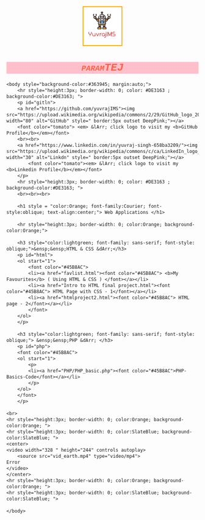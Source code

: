 <html lang="en">
	<head>
		<meta charset="utf-8">
		<meta name="viewport" content="width=device-width, initial-scale=1">
		<title>yuvrajIMS</title>
		<center>
		<img src="imgs/yuvimslogo.png" alt="yuvlogo" class="marginauto" style=" width:100px;height:100px; border:2px solid orange;" >
		</center>
		<h1 style="color:tomato; background-color:pink; font-family: Courier; font-style: oblique; font-variant: small-caps; text-align: center;">paramTEJ</h1>
	</head>
	

	<body style="background-color:#363945; margin:auto;">		
		<hr style="height:3px; border-width: 0; color: #DE3163 ; background-color:#DE3163; ">
		<p id="gitln">
		<a href="https://github.com/yuvrajIMS"><img src="https://upload.wikimedia.org/wikipedia/commons/2/29/GitHub_logo_2013.svg" width="80" alt="GitHub" style=" border:5px outset DeepPink;"></a>
		<font color="tomato"> <em> &lArr; click logo to visit my <b>GitHub Profile</b></em></font>
		<br><br>
		<a href="https://www.linkedin.com/in/yuvraj-singh-658ba3209/"><img src="https://upload.wikimedia.org/wikipedia/commons/c/ca/LinkedIn_logo_initials.png" width="30" alt="Linkdn" style=" border:5px outset DeepPink;"></a>
			<font color="tomato"><em> &lArr; click logo to visit my <b>Linkedin Profile</b></em></font>
		</p>
		<hr style="height:3px; border-width: 0; color: #DE3163 ; background-color:#DE3163; ">
		<br><br><br>
					
		<h1 style = "color:Orange; font-family:Courier; font-style:oblique; text-align:center;"> Web Applications </h1>
		
		<hr style="height:3px; border-width: 0; color:Orange; background-color:Orange;">
		
		<h3 style="color:lightgreen; font-family: sans-serif; font-style: oblique;">&ensp;&ensp;HTML & CSS &dArr;</h3>
		<p id="html">
		<ol start="1">
			<font color="#45B8AC">
			<li><a href="favlist.html"><font color="#45B8AC"> <b>My Favourites</b> ( Using HTML & CSS ) </font></a></li>
			<li><a href="Intro to HTML final project.html"><font color="#45B8AC"> HTML Page with CSS - 1</font></a></li>
			<li><a href="htmlproject2.html"><font color="#45B8AC"> HTML page - 2</font></a></li>
			</font>
		</ol>
		</p>
		
		<h3 style="color:lightgreen; font-family: sans-serif; font-style: oblique;"> &ensp;&ensp;PHP &dArr; </h3>
		<p id="php">	
		<font color="#45B8AC">
		<ol start="1">
			<p>
			<li><a href="PHP/PHP_basic.php"><font color="#45B8AC">PHP-Basics-Code</font></a></li>
			</p>
		</ol>
		</font>
		</p>		
				
	<br>
	<hr style="height:3px; border-width: 0; color:Orange; background-color:Orange; ">
	<hr style="height:3px; border-width: 0; color:SlateBlue; background-color:SlateBlue; ">
	<center>
	<video width="328 " height="244" controls autoplay>
		<source src="vid_earth.mp4" type="video/mp4">
	Error
	</video>
	</center>
	<hr style="height:3px; border-width: 0; color:Orange; background-color:Orange; ">
	<hr style="height:3px; border-width: 0; color:SlateBlue; background-color:SlateBlue; ">
		
	</body>
</html>
